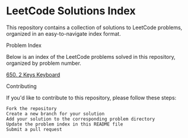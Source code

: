 # LeetCode Solutions Index

This repository contains a collection of solutions to LeetCode problems, organized in an easy-to-navigate index format.<br>

Problem Index

Below is an index of the LeetCode problems solved in this repository, organized by problem number.<br>


[650. 2 Keys Keyboard](https://github.com/l0hitk/LeetCode-Solutions/blob/main/650.%202%20Keys%20Keyboard%20.md) 

Contributing

If you'd like to contribute to this repository, please follow these steps:

    Fork the repository
    Create a new branch for your solution
    Add your solution to the corresponding problem directory
    Update the problem index in this README file
    Submit a pull request
